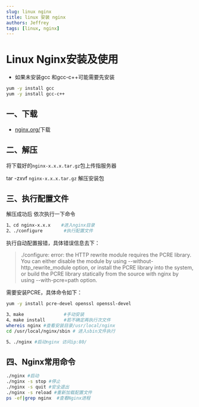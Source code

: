 ```yaml
---
slug: linux nginx
title: linux 安装 nginx
authors: Jeffrey
tags: [linux, nginx]
---
```


# Linux Nginx安装及使用
- 如果未安装gcc 和gcc-c++可能需要先安装

```bash
yum -y install gcc
yum -y install gcc-c++
```
## 一、下载
- [nginx.org/](http://nginx.org/)下载
## 二、解压
将下载好的`nginx-x.x.x.tar.gz`包上传指服务器

tar -zxvf `nginx-x.x.x.tar.gz` 解压安装包

## 三、执行配置文件
解压成功后
依次执行一下命令
```bash
1、cd nginx-x.x.x    #进入nginx目录
2、./configure        #执行配置文件
```
执行自动配置报错，具体错误信息去下：

>./configure: error: the HTTP rewrite module requires the PCRE library.
You can either disable the module by using --without-http_rewrite_module
option, or install the PCRE library into the system, or build the PCRE library
statically from the source with nginx by using --with-pcre=path option.

需要安装PCRE，具体命令如下：
```bash
yum -y install pcre-devel openssl openssl-devel

3、make               #手动安装
4、make install       #若不确定再执行次文件
whereis nginx #查看安装目录/usr/local/nginx
cd /usr/local/nginx/sbin # 进入sbin文件执行

5、./nginx #启动nginx 访问ip:80/
```
## 四、Nginx常用命令
```bash
./nginx #启动
./nginx -s stop #停止
./nginx -s quit #安全退出
./nginx -s reload #重新加载配置文件
ps -ef|grep nginx  #查看Nginx进程
```
